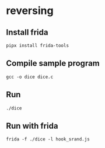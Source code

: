 # reversing

## Install frida
```
pipx install frida-tools
```

## Compile sample program
```
gcc -o dice dice.c
```


## Run 

```
./dice
```

## Run with frida

```
frida -f ./dice -l hook_srand.js
```